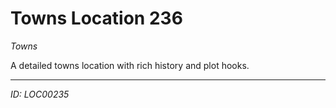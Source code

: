 # Towns Location 236

*Towns*

A detailed towns location with rich history and plot hooks.

---
*ID: LOC00235*